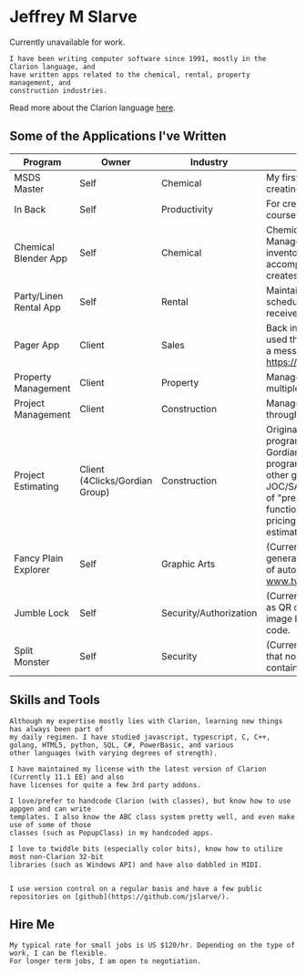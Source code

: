 # Jeffrey M Slarve
Currently unavailable for work.  <br>
	
	I have been writing computer software since 1991, mostly in the Clarion language, and	
	have written apps related to the chemical, rental, property management, and
	construction industries. 

Read more about the Clarion language [here](http://www.softvelocity.com/).

## Some of the Applications I've Written	
|Program|Owner|Industry|Description|		
| ---- | ------| ------|------|
|MSDS Master|Self|Chemical|My first commercial app, for simplifying the process of creating Material Safety Data Sheets (no longer active).
|In Back|Self|Productivity|For creating multiple small backups of projects over the course of a work day. www.inback.com (no longer own it).
|Chemical Blender App|Self|Chemical|Chemical product formulation, costing, manufacturing app. Manages raw materials, finished goods, packaging, labeling, inventory. Also handles production batches along with their accompanying raw/finished inventory adjustments. Also creates bills of lading, invoices, and receives payments.
|Party/Linen Rental App|Self|Rental|Maintained inventory of rental products, along with scheduling/availability/return of items. Created invoices, received payments.
|Pager App|Client|Sales|Back in the 90s, when pagers were a thing, I wrote an app that used the TAP protocol to dial up pager services and broadcast a message to multiple pagers. https://en.wikipedia.org/wiki/Telocator_Alphanumeric_Protocol
|Property Management|Client|Property|Managed maintenance and history of large properties and multiple locations with multiple units.
|Project Management|Client|Construction|Managed entire process of a JOC/SABER construction job, throughout each level of completion.
|Project Estimating|Client (4Clicks/Gordian Group)|Construction|Original developer of the "e4Clicks" Project Estimating program from 2001 until 4Clicks was purchased by The Gordian Group in 2018. During the time of my involvement, program was in use on over 80% of USAF bases and several other government municipalities. Primarily developed for JOC/SABER and IDIQ contracts, this app made extensive use of "pre-priced" costing guides and had a great deal of functionality; such as re-pricing estimates with another pricing guide or applying RSMeans City Cost Index and estimate comparison.
|Fancy Plain Explorer|Self|Graphic Arts|(Currently in development) Among other features, it can generate Automagraphs (a term I invented). Some examples of automagraphs will occasionally be posted at www.twitter.com/automagraph.
|Jumble Lock|Self|Security/Authorization|(Currently in development) Combines 24 1-bit images (such as QR codes) in such a way that you can extract an individual image by using a special code. Each image has its own special code.
|Split Monster|Self|Security|(Currently in development) Performs a binary split of a file, so that none of the portions give a clue what the actual file will contain when re-combined. 

## Skills and Tools
	Although my expertise mostly lies with Clarion, learning new things has always been part of
	my daily regimen. I have studied javascript, typescript, C, C++, golang, HTML5, python, SQL, C#, PowerBasic, and various
	other languages (with varying degrees of strength). 
	
	I have maintained my license with the latest version of Clarion (Currently 11.1 EE) and also 
	have licenses for quite a few 3rd party addons.
	
	I love/prefer to handcode Clarion (with classes), but know how to use appgen and can write 
	templates. I also know the ABC class system pretty well, and even make use of some of those 
	classes (such as PopupClass) in my handcoded apps.
	
	I love to twiddle bits (especially color bits), know how to utilize most non-Clarion 32-bit 
	libraries (such as Windows API) and have also dabbled in MIDI.
	
	
	I use version control on a regular basis and have a few public repositories on [github](https://github.com/jslarve/).
	
## Hire Me
	My typical rate for small jobs is US $120/hr. Depending on the type of work, I can be flexible.
	For longer term jobs, I am open to negotiation.
	
	
